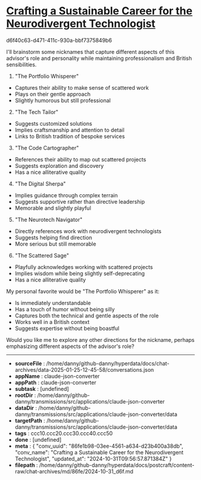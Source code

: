# [Crafting a Sustainable Career for the Neurodivergent Technologist](https://claude.ai/chat/86fe1b98-03ee-4561-a634-d23b400a38db)

d6f40c63-d471-411c-930a-bbf7375849b6

 I'll brainstorm some nicknames that capture different aspects of this advisor's role and personality while maintaining professionalism and British sensibilities.

1. "The Portfolio Whisperer"
- Captures their ability to make sense of scattered work
- Plays on their gentle approach
- Slightly humorous but still professional

2. "The Tech Tailor"
- Suggests customized solutions
- Implies craftsmanship and attention to detail
- Links to British tradition of bespoke services

3. "The Code Cartographer"
- References their ability to map out scattered projects
- Suggests exploration and discovery
- Has a nice alliterative quality

4. "The Digital Sherpa"
- Implies guidance through complex terrain
- Suggests supportive rather than directive leadership
- Memorable and slightly playful

5. "The Neurotech Navigator"
- Directly references work with neurodivergent technologists
- Suggests helping find direction
- More serious but still memorable

6. "The Scattered Sage"
- Playfully acknowledges working with scattered projects
- Implies wisdom while being slightly self-deprecating
- Has a nice alliterative quality

My personal favorite would be "The Portfolio Whisperer" as it:
- Is immediately understandable
- Has a touch of humor without being silly
- Captures both the technical and gentle aspects of the role
- Works well in a British context
- Suggests expertise without being boastful

Would you like me to explore any other directions for the nickname, perhaps emphasizing different aspects of the advisor's role?

---

* **sourceFile** : /home/danny/github-danny/hyperdata/docs/chat-archives/data-2025-01-25-12-45-58/conversations.json
* **appName** : claude-json-converter
* **appPath** : claude-json-converter
* **subtask** : [undefined]
* **rootDir** : /home/danny/github-danny/transmissions/src/applications/claude-json-converter
* **dataDir** : /home/danny/github-danny/transmissions/src/applications/claude-json-converter/data
* **targetPath** : /home/danny/github-danny/transmissions/src/applications/claude-json-converter/data
* **tags** : ccc10.ccc20.ccc30.ccc40.ccc50
* **done** : [undefined]
* **meta** : {
  "conv_uuid": "86fe1b98-03ee-4561-a634-d23b400a38db",
  "conv_name": "Crafting a Sustainable Career for the Neurodivergent Technologist",
  "updated_at": "2024-10-31T09:56:57.871384Z"
}
* **filepath** : /home/danny/github-danny/hyperdata/docs/postcraft/content-raw/chat-archives/md/86fe/2024-10-31_d6f.md